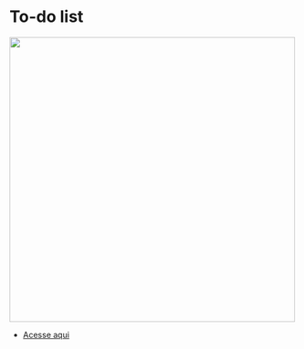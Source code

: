 # To-do list

<img src='https://cdn.discordapp.com/attachments/920032936823238658/934530034679566417/2022-01-22_16-26-36.gif' width='500px'>

- [Acesse aqui](https://eduardohoths.github.io/Projetos-Pessoais/todo-list/)